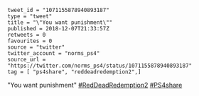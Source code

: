```
tweet_id = "1071155878940893187"
type = "tweet"
title = "\"You want punishment\""
published = 2018-12-07T21:33:57Z
retweets = 0
favourites = 0
source = "twitter"
twitter_account = "norms_ps4"
source_url = "https://twitter.com/norms_ps4/status/1071155878940893187"
tag = [ "ps4share", "reddeadredemption2",]
```

"You want punishment" [#RedDeadRedemption2](/tags/reddeadredemption2/) [#PS4share](/tags/ps4share/)

<p class='image'><img src='http://mnf.m17s.net/2018/12/07/Dt2Cl9oWkAAn5Lw.jpg' alt=''></p>

